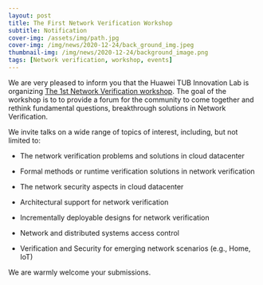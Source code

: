 ```yaml
---
layout: post
title: The First Network Verification Workshop
subtitle: Notification
cover-img: /assets/img/path.jpg
cover-img: /img/news/2020-12-24/back_ground_img.jpeg
thumbnail-img: /img/news/2020-12-24/background_image.png
tags: [Network verification, workshop, events]
---
```

We are very pleased to inform you that the Huawei TUB Innovation Lab is organizing [The 1st Network Verification workshop](https://networkverification-workshop.github.io/). The goal of the workshop is to to provide a forum for the community to come together and rethink fundamental questions, breakthrough solutions in Network Verification.

We invite talks on a wide range of topics of interest, including, but not limited to:

* The network verification problems and solutions in cloud datacenter

* Formal methods or runtime verification solutions in network verification  

* The network security aspects in cloud datacenter

* Architectural support for network verification

* Incrementally deployable designs for network verification

* Network and distributed systems access control

* Verification and Security for emerging network scenarios (e.g., Home, IoT)

 We are warmly welcome your submissions.
